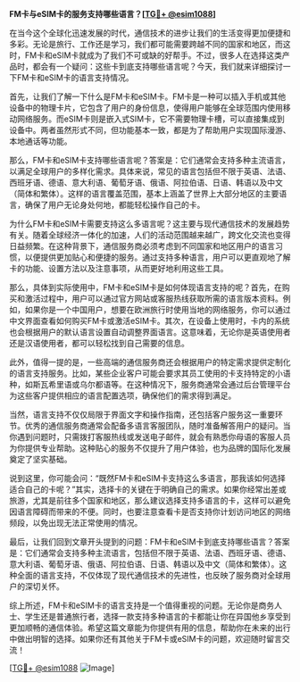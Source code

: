 **FM卡与eSIM卡的服务支持哪些语言？[[TG💪+ @esim1088](https://t.me/s/esim1088)]**

在当今这个全球化迅速发展的时代，通信技术的进步让我们的生活变得更加便捷和多彩。无论是旅行、工作还是学习，我们都可能需要跨越不同的国家和地区，而这时，FM卡和eSIM卡就成为了我们不可或缺的好帮手。不过，很多人在选择这类产品时，都会有一个疑问：这些卡到底支持哪些语言呢？今天，我们就来详细探讨一下FM卡和eSIM卡的语言支持情况。

首先，让我们了解一下什么是FM卡和eSIM卡。FM卡是一种可以插入手机或其他设备中的物理卡片，它包含了用户的身份信息，使得用户能够在全球范围内使用移动网络服务。而eSIM卡则是嵌入式SIM卡，它不需要物理卡槽，可以直接集成到设备中。两者虽然形式不同，但功能基本一致，都是为了帮助用户实现国际漫游、本地通话等功能。

那么，FM卡和eSIM卡支持哪些语言呢？答案是：它们通常会支持多种主流语言，以满足全球用户的多样化需求。具体来说，常见的语言包括但不限于英语、法语、西班牙语、德语、意大利语、葡萄牙语、俄语、阿拉伯语、日语、韩语以及中文（简体和繁体）。这样的语言覆盖范围，基本上涵盖了世界上大部分地区的主要语言，确保了用户无论身处何地，都能轻松操作自己的卡。

为什么FM卡和eSIM卡需要支持这么多语言呢？这主要与现代通信技术的发展趋势有关。随着全球经济一体化的加速，人们的活动范围越来越广，跨文化交流也变得日益频繁。在这种背景下，通信服务商必须考虑到不同国家和地区用户的语言习惯，以便提供更加贴心和便捷的服务。通过支持多种语言，用户可以更直观地了解卡的功能、设置方法以及注意事项，从而更好地利用这些工具。

那么，具体到实际使用中，FM卡和eSIM卡是如何体现语言支持的呢？首先，在购买和激活过程中，用户可以通过官方网站或客服热线获取所需的语言版本资料。例如，如果你是一个中国用户，想要在欧洲旅行时使用当地的网络服务，你可以通过中文界面查看如何购买FM卡或激活eSIM卡。其次，在设备上使用时，卡内的系统也会根据用户的默认语言设置自动调整界面语言。这意味着，无论你是英语使用者还是汉语使用者，都可以轻松找到自己需要的信息。

此外，值得一提的是，一些高端的通信服务商还会根据用户的特定需求提供定制化的语言支持服务。比如，某些企业客户可能会要求其员工使用的卡支持特定的小语种，如斯瓦希里语或乌尔都语等。在这种情况下，服务商通常会通过后台管理平台为这些客户提供相应的语言配置选项，确保他们的需求得到满足。

当然，语言支持不仅仅局限于界面文字和操作指南，还包括客户服务这一重要环节。优秀的通信服务商通常会配备多语言客服团队，随时准备解答用户的疑问。当你遇到问题时，只需拨打客服热线或发送电子邮件，就会有熟悉你母语的客服人员为你提供专业帮助。这种贴心的服务不仅提升了用户体验，也为品牌的国际化发展奠定了坚实基础。

说到这里，你可能会问：“既然FM卡和eSIM卡支持这么多语言，那我该如何选择适合自己的卡呢？”其实，选择卡的关键在于明确自己的需求。如果你经常出差或旅游，尤其是前往多个国家和地区，那么建议选择支持多语言的卡，这样可以避免因语言障碍而带来的不便。同时，也要注意查看卡是否支持你计划访问地区的网络频段，以免出现无法正常使用的情况。

最后，让我们回到文章开头提到的问题：FM卡和eSIM卡到底支持哪些语言？答案是：它们通常会支持多种主流语言，包括但不限于英语、法语、西班牙语、德语、意大利语、葡萄牙语、俄语、阿拉伯语、日语、韩语以及中文（简体和繁体）。这种全面的语言支持，不仅体现了现代通信技术的先进性，也反映了服务商对全球用户的深切关怀。

综上所述，FM卡和eSIM卡的语言支持是一个值得重视的问题。无论你是商务人士、学生还是普通旅行者，选择一款支持多种语言的卡都能让你在异国他乡享受到更加顺畅的通信体验。希望这篇文章能为你提供有用的信息，帮助你在未来的出行中做出明智的选择。如果你还有其他关于FM卡或eSIM卡的问题，欢迎随时留言交流！

[[TG💪+ @esim1088](https://t.me/s/esim1088) ![Image](https://i.postimg.cc/4NQfJmqS/Snipaste-2025-05-13-00-14-12.png)]
